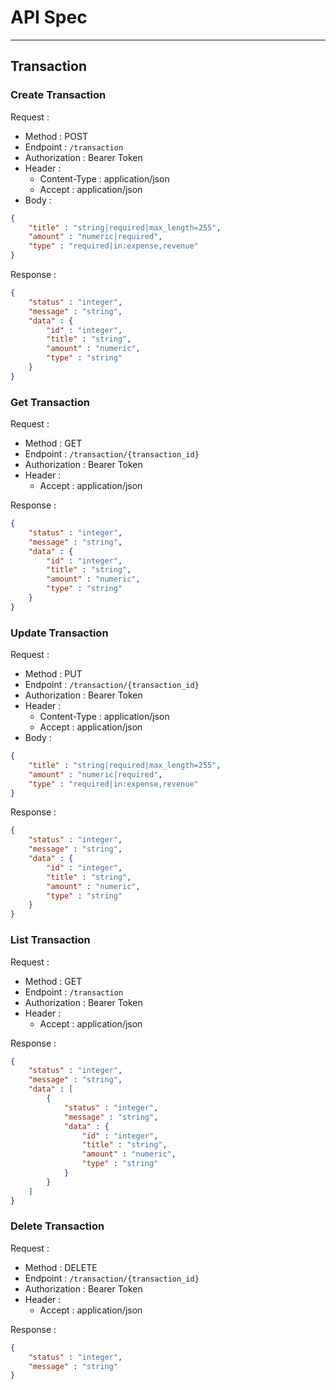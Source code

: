 # API Spec
---
## Transaction
### Create Transaction
Request :
- Method : POST
- Endpoint : `/transaction`
- Authorization : Bearer Token
- Header : 
    - Content-Type : application/json
    - Accept : application/json
- Body :
```json
{
    "title" : "string|required|max_length=255",
    "amount" : "numeric|required",
    "type" : "required|in:expense,revenue"
}
```

Response :
```json
{
    "status" : "integer",
    "message" : "string",
    "data" : {
        "id" : "integer",
        "title" : "string",
        "amount" : "numeric",
        "type" : "string"
    }
}
```

### Get Transaction
Request :
- Method : GET
- Endpoint : `/transaction/{transaction_id}`
- Authorization : Bearer Token
- Header : 
    - Accept : application/json

Response :
```json
{
    "status" : "integer",
    "message" : "string",
    "data" : {
        "id" : "integer",
        "title" : "string",
        "amount" : "numeric",
        "type" : "string"
    }
}
```

### Update Transaction
Request :
- Method : PUT
- Endpoint : `/transaction/{transaction_id}`
- Authorization : Bearer Token
- Header : 
    - Content-Type : application/json
    - Accept : application/json
- Body :
```json
{
    "title" : "string|required|max_length=255",
    "amount" : "numeric|required",
    "type" : "required|in:expense,revenue"
}
```

Response :
```json
{
    "status" : "integer",
    "message" : "string",
    "data" : {
        "id" : "integer",
        "title" : "string",
        "amount" : "numeric",
        "type" : "string"
    }
}
```

### List Transaction
Request :
- Method : GET
- Endpoint : `/transaction`
- Authorization : Bearer Token
- Header : 
    - Accept : application/json

Response :
```json
{
    "status" : "integer",
    "message" : "string",
    "data" : [
        {
            "status" : "integer",
            "message" : "string",
            "data" : {
                "id" : "integer",
                "title" : "string",
                "amount" : "numeric",
                "type" : "string"
            }
        }
    ]
}
```

### Delete Transaction
Request :
- Method : DELETE
- Endpoint : `/transaction/{transaction_id}`
- Authorization : Bearer Token
- Header : 
    - Accept : application/json

Response :
```json
{
    "status" : "integer",
    "message" : "string"
}
```
